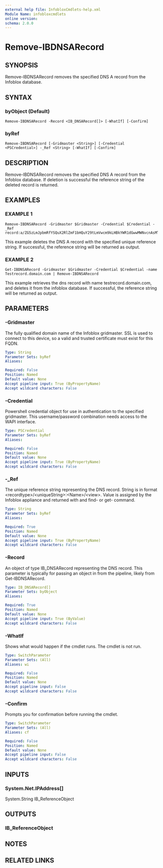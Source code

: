 ```yaml
---
external help file: InfobloxCmdlets-help.xml
Module Name: infobloxcmdlets
online version: 
schema: 2.0.0
---
```

# Remove-IBDNSARecord

## SYNOPSIS
Remove-IBDNSARecord removes the specified DNS A record from the Infoblox database.

## SYNTAX

### byObject (Default)
```
Remove-IBDNSARecord -Record <IB_DNSARecord[]> [-WhatIf] [-Confirm]
```

### byRef
```
Remove-IBDNSARecord [-Gridmaster <String>] [-Credential <PSCredential>] -_Ref <String> [-WhatIf] [-Confirm]
```

## DESCRIPTION
Remove-IBDNSARecord removes the specified DNS A record from the Infoblox database. 
If deletion is successful the reference string of the deleted record is returned.

## EXAMPLES

###  EXAMPLE 1 
```
Remove-IBDNSARecord -Gridmaster $Gridmaster -Credential $Credential -_Ref record:a/ZG5zLmJpbmRfYSQuX2RlZmF1bHQuY29tLmVwcm9kLHBkYWR1dGwwMWNvcnAsMTAuOTYuMTA1LjE5MQ:testrecord.domain.com/default
```

This example deletes the DNS A record with the specified unique reference string. If successful, the reference string will be returned as output.

###  EXAMPLE 2 
```
Get-IBDNSARecord -Gridmaster $Gridmaster -Credential $Credential -name Testrecord.domain.com | Remove-IBDNSARecord
```

This example retrieves the dns record with name testrecord.domain.com, and deletes it from the infoblox database. If successful, the reference string will be returned as output.

## PARAMETERS

### -Gridmaster
The fully qualified domain name of the Infoblox gridmaster. 
SSL is used to connect to this device, so a valid and trusted certificate must exist for this FQDN.

```yaml
Type: String
Parameter Sets: byRef
Aliases: 

Required: False
Position: Named
Default value: None
Accept pipeline input: True (ByPropertyName)
Accept wildcard characters: False
```

### -Credential
Powershell credential object for use in authentication to the specified gridmaster. 
This username/password combination needs access to the WAPI interface.

```yaml
Type: PSCredential
Parameter Sets: byRef
Aliases: 

Required: False
Position: Named
Default value: None
Accept pipeline input: True (ByPropertyName)
Accept wildcard characters: False
```

### -_Ref
The unique reference string representing the DNS record. 
String is in format \<recordtype\>/\<uniqueString\>:\<Name\>/\<view\>. 
Value is assigned by the Infoblox appliance and returned with and find- or get- command.

```yaml
Type: String
Parameter Sets: byRef
Aliases: 

Required: True
Position: Named
Default value: None
Accept pipeline input: True (ByPropertyName)
Accept wildcard characters: False
```

### -Record
An object of type IB_DNSARecord representing the DNS record. 
This parameter is typically for passing an object in from the pipeline, likely from Get-IBDNSARecord.

```yaml
Type: IB_DNSARecord[]
Parameter Sets: byObject
Aliases: 

Required: True
Position: Named
Default value: None
Accept pipeline input: True (ByValue)
Accept wildcard characters: False
```

### -WhatIf
Shows what would happen if the cmdlet runs.
The cmdlet is not run.

```yaml
Type: SwitchParameter
Parameter Sets: (All)
Aliases: wi

Required: False
Position: Named
Default value: None
Accept pipeline input: False
Accept wildcard characters: False
```

### -Confirm
Prompts you for confirmation before running the cmdlet.

```yaml
Type: SwitchParameter
Parameter Sets: (All)
Aliases: cf

Required: False
Position: Named
Default value: None
Accept pipeline input: False
Accept wildcard characters: False
```

## INPUTS

### System.Net.IPAddress[]
System.String
IB_ReferenceObject

## OUTPUTS

### IB_ReferenceObject

## NOTES

## RELATED LINKS

